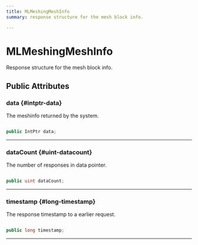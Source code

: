 ```yaml
---
title: MLMeshingMeshInfo
summary: response structure for the mesh block info. 

---
```


# MLMeshingMeshInfo




Response structure for the mesh block info.   





## Public Attributes

### data {#intptr-data}

The meshinfo returned by the system. 

```csharp

public IntPtr data;

```






-----------

### dataCount {#uint-datacount}

The number of responses in data pointer. 

```csharp

public uint dataCount;

```






-----------

### timestamp {#long-timestamp}

The response timestamp to a earlier request. 

```csharp

public long timestamp;

```






-----------


